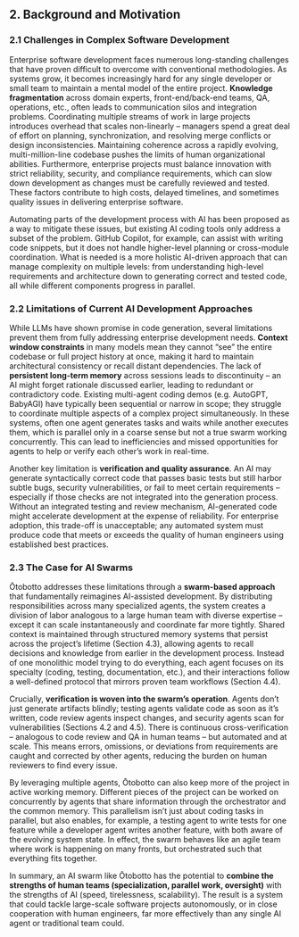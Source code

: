 ## 2. Background and Motivation

### 2.1 Challenges in Complex Software Development

Enterprise software development faces numerous long-standing challenges that have proven difficult to overcome with conventional methodologies. As systems grow, it becomes increasingly hard for any single developer or small team to maintain a mental model of the entire project. **Knowledge fragmentation** across domain experts, front-end/back-end teams, QA, operations, etc., often leads to communication silos and integration problems. Coordinating multiple streams of work in large projects introduces overhead that scales non-linearly – managers spend a great deal of effort on planning, synchronization, and resolving merge conflicts or design inconsistencies. Maintaining coherence across a rapidly evolving, multi-million-line codebase pushes the limits of human organizational abilities. Furthermore, enterprise projects must balance innovation with strict reliability, security, and compliance requirements, which can slow down development as changes must be carefully reviewed and tested. These factors contribute to high costs, delayed timelines, and sometimes quality issues in delivering enterprise software.

Automating parts of the development process with AI has been proposed as a way to mitigate these issues, but existing AI coding tools only address a subset of the problem. GitHub Copilot, for example, can assist with writing code snippets, but it does not handle higher-level planning or cross-module coordination. What is needed is a more holistic AI-driven approach that can manage complexity on multiple levels: from understanding high-level requirements and architecture down to generating correct and tested code, all while different components progress in parallel.

### 2.2 Limitations of Current AI Development Approaches

While LLMs have shown promise in code generation, several limitations prevent them from fully addressing enterprise development needs. **Context window constraints** in many models mean they cannot “see” the entire codebase or full project history at once, making it hard to maintain architectural consistency or recall distant dependencies. The lack of **persistent long-term memory** across sessions leads to discontinuity – an AI might forget rationale discussed earlier, leading to redundant or contradictory code. Existing multi-agent coding demos (e.g. AutoGPT, BabyAGI) have typically been sequential or narrow in scope; they struggle to coordinate multiple aspects of a complex project simultaneously. In these systems, often one agent generates tasks and waits while another executes them, which is parallel only in a coarse sense but not a true swarm working concurrently. This can lead to inefficiencies and missed opportunities for agents to help or verify each other’s work in real-time.

Another key limitation is **verification and quality assurance**. An AI may generate syntactically correct code that passes basic tests but still harbor subtle bugs, security vulnerabilities, or fail to meet certain requirements – especially if those checks are not integrated into the generation process. Without an integrated testing and review mechanism, AI-generated code might accelerate development at the expense of reliability. For enterprise adoption, this trade-off is unacceptable; any automated system must produce code that meets or exceeds the quality of human engineers using established best practices.

### 2.3 The Case for AI Swarms

Ōtobotto addresses these limitations through a **swarm-based approach** that fundamentally reimagines AI-assisted development. By distributing responsibilities across many specialized agents, the system creates a division of labor analogous to a large human team with diverse expertise – except it can scale instantaneously and coordinate far more tightly. Shared context is maintained through structured memory systems that persist across the project’s lifetime (Section 4.3), allowing agents to recall decisions and knowledge from earlier in the development process. Instead of one monolithic model trying to do everything, each agent focuses on its specialty (coding, testing, documentation, etc.), and their interactions follow a well-defined protocol that mirrors proven team workflows (Section 4.4).

Crucially, **verification is woven into the swarm’s operation**. Agents don’t just generate artifacts blindly; testing agents validate code as soon as it’s written, code review agents inspect changes, and security agents scan for vulnerabilities (Sections 4.2 and 4.5). There is continuous cross-verification – analogous to code review and QA in human teams – but automated and at scale. This means errors, omissions, or deviations from requirements are caught and corrected by other agents, reducing the burden on human reviewers to find every issue.

By leveraging multiple agents, Ōtobotto can also keep more of the project in active working memory. Different pieces of the project can be worked on concurrently by agents that share information through the orchestrator and the common memory. This parallelism isn’t just about coding tasks in parallel, but also enables, for example, a testing agent to write tests for one feature while a developer agent writes another feature, with both aware of the evolving system state. In effect, the swarm behaves like an agile team where work is happening on many fronts, but orchestrated such that everything fits together.

In summary, an AI swarm like Ōtobotto has the potential to **combine the strengths of human teams (specialization, parallel work, oversight)** with the strengths of AI (speed, tirelessness, scalability). The result is a system that could tackle large-scale software projects autonomously, or in close cooperation with human engineers, far more effectively than any single AI agent or traditional team could.
